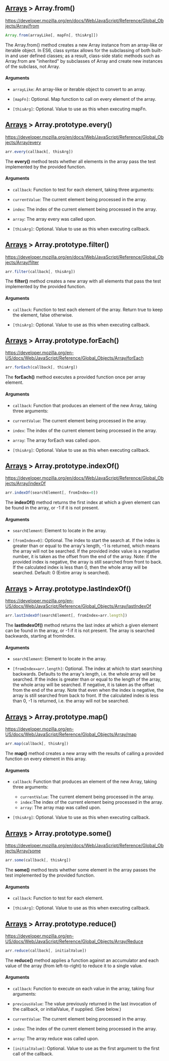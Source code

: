 ## [Arrays](../) > Array.from()
https://developer.mozilla.org/en/docs/Web/JavaScript/Reference/Global_Objects/Array/from

```js
Array.from(arrayLike[, mapFn[, thisArg]])
```

The Array.from() method creates a new Array instance from an array-like or iterable object. In ES6, class syntax allows for the subclassing of both built-in and user defined classes; as a result, class-side static methods such as Array.from are "inherited" by subclasses of Array and create new instances of the subclass, not Array.

#### Arguments

- `arrayLike`: An array-like or iterable object to convert to an array.

- `[mapFn]`: Optional. Map function to call on every element of the array.

- `[thisArg]`: Optional. Value to use as this when executing mapFn.


## [Arrays](../) > Array.prototype.every()
https://developer.mozilla.org/en/docs/Web/JavaScript/Reference/Global_Objects/Array/every


```js
arr.every(callback[, thisArg])
```

The **every()** method tests whether all elements in the array pass the test implemented by the provided function.

#### Arguments

- `callback`: Function to test for each element, taking three arguments:
 - `currentValue`: The current element being processed in the array.
 - `index`: The index of the current element being processed in the array.
 - `array`: The array every was called upon.


- `[thisArg]`: Optional. Value to use as this when executing callback.


## [Arrays](../) > Array.prototype.filter()
https://developer.mozilla.org/en/docs/Web/JavaScript/Reference/Global_Objects/Array/filter

```js
arr.filter(callback[, thisArg])
```

The **filter()** method creates a new array with all elements that pass the test implemented by the provided function.

#### Arguments

- `callback`: Function to test each element of the array. Return true to keep the element, false otherwise.

- `[thisArg]`: Optional. Value to use as this when executing callback.


## [Arrays](../) > Array.prototype.forEach()
https://developer.mozilla.org/en-US/docs/Web/JavaScript/Reference/Global_Objects/Array/forEach

```js
arr.forEach(callback[, thisArg])
```

The **forEach()** method executes a provided function once per array element.

#### Arguments

- `callback`: Function that produces an element of the new Array, taking three arguments:
 - `currentValue`: The current element being processed in the array.
 - `index`: The index of the current element being processed in the array.
 - `array`: The array forEach was called upon.


- `[thisArg]`: Optional. Value to use as this when executing callback.


## [Arrays](../) > Array.prototype.indexOf()
https://developer.mozilla.org/en/docs/Web/JavaScript/Reference/Global_Objects/Array/indexOf

```js
arr.indexOf(searchElement[, fromIndex=0])
```

The **indexOf()** method returns the first index at which a given element can be found in the array, or -1 if it is not present.

#### Arguments

- `searchElement`: Element to locate in the array.

- `[fromIndex=0]`: Optional. The index to start the search at. If the index is greater than or equal to the array's length, -1 is returned, which means the array will not be searched. If the provided index value is a negative number, it is taken as the offset from the end of the array. Note: if the provided index is negative, the array is still searched from front to back. If the calculated index is less than 0, then the whole array will be searched. Default: 0 (Entire array is searched).


## [Arrays](../) > Array.prototype.lastIndexOf()
https://developer.mozilla.org/en-US/docs/Web/JavaScript/Reference/Global_Objects/Array/lastIndexOf

```js
arr.lastIndexOf(searchElement[, fromIndex=arr.length])
```

The **lastIndexOf()** method returns the last index at which a given element can be found in the array, or -1 if it is not present. The array is searched backwards, starting at fromIndex.

#### Arguments

- `searchElement`: Element to locate in the array.

- `[fromIndex=arr.length]`: Optional. The index at which to start searching backwards. Defaults to the array's length, i.e. the whole array will be searched. If the index is greater than or equal to the length of the array, the whole array will be searched. If negative, it is taken as the offset from the end of the array. Note that even when the index is negative, the array is still searched from back to front. If the calculated index is less than 0, -1 is returned, i.e. the array will not be searched.


## [Arrays](../) > Array.prototype.map()
https://developer.mozilla.org/en-US/docs/Web/JavaScript/Reference/Global_Objects/Array/map

```js
arr.map(callback[, thisArg])
```

The **map()** method creates a new array with the results of calling a provided function on every element in this array.

#### Arguments

- `callback`: Function that produces an element of the new Array, taking three arguments:
  - `currentValue`: The current element being processed in the array.
  - `index`:The index of the current element being processed in the array.
  - `array`: The array map was called upon.


- `[thisArg]`: Optional. Value to use as this when executing callback.


## [Arrays](../) > Array.prototype.some()
https://developer.mozilla.org/en/docs/Web/JavaScript/Reference/Global_Objects/Array/some

```js
arr.some(callback[, thisArg])
```

The **some()** method tests whether some element in the array passes the test implemented by the provided function.

#### Arguments

- `callback`: Function to test for each element.

- `[thisArg]`: Optional. Value to use as this when executing callback.


## [Arrays](../) > Array.prototype.reduce()
https://developer.mozilla.org/en-US/docs/Web/JavaScript/Reference/Global_Objects/Array/Reduce

```js
arr.reduce(callback[, initialValue])
```

The **reduce()** method applies a function against an accumulator and each value of the array (from left-to-right) to reduce it to a single value.

#### Arguments

- `callback`: Function to execute on each value in the array, taking four arguments:
 - `previousValue`: The value previously returned in the last invocation of the callback, or initialValue, if supplied. (See below.)
 - `currentValue`: The current element being processed in the array.
 - `index`: The index of the current element being processed in the array.
 - `array`: The array reduce was called upon.


- `[initialValue]`: Optional. Value to use as the first argument to the first call of the callback.
